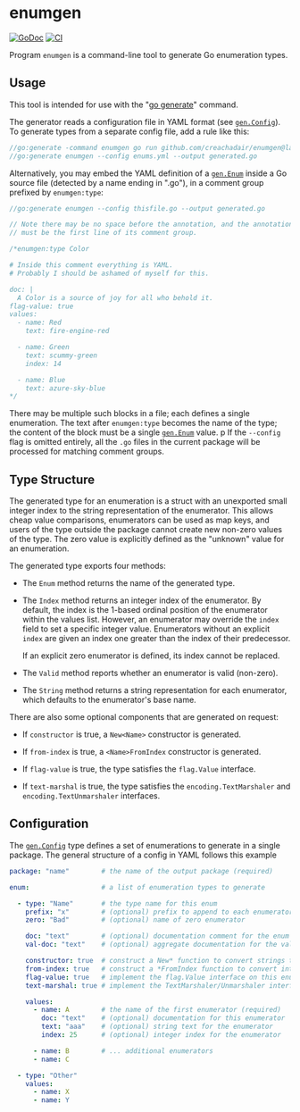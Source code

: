 # enumgen

[![GoDoc](https://img.shields.io/static/v1?label=godoc&message=reference&color=white)](https://pkg.go.dev/github.com/creachadair/enumgen)
[![CI](https://github.com/creachadair/enumgen/actions/workflows/go-presubmit.yml/badge.svg?event=push&branch=main)](https://github.com/creachadair/enumgen/actions/workflows/go-presubmit.yml)

Program `enumgen` is a command-line tool to generate Go enumeration types.

## Usage

This tool is intended for use with the "[go generate][gogen]" command.

The generator reads a configuration file in YAML format (see [`gen.Config`][gc]).
To generate types from a separate config file, add a rule like this:

```go
//go:generate -command enumgen go run github.com/creachadair/enumgen@latest
//go:generate enumgen --config enums.yml --output generated.go
```

Alternatively, you may embed the YAML definition of a [`gen.Enum`][ge] inside a
Go source file (detected by a name ending in ".go"), in a comment group
prefixed by `enumgen:type`:

```go
//go:generate enumgen --config thisfile.go --output generated.go

// Note there may be no space before the annotation, and the annotation
// must be the first line of its comment group.

/*enumgen:type Color

# Inside this comment everything is YAML.
# Probably I should be ashamed of myself for this.

doc: |
  A Color is a source of joy for all who behold it.
flag-value: true
values:
  - name: Red
    text: fire-engine-red

  - name: Green
    text: scummy-green
    index: 14

  - name: Blue
    text: azure-sky-blue
*/
```

There may be multiple such blocks in a file; each defines a single enumeration.
The text after `enumgen:type` becomes the name of the type; the content of the
block must be a single [`gen.Enum`][ge] value.
p
If the `--config` flag is omitted entirely, all the `.go` files in the current
package will be processed for matching comment groups.

## Type Structure

The generated type for an enumeration is a struct with an unexported small
integer index to the string representation of the enumerator. This allows cheap
value comparisons, enumerators can be used as map keys, and users of the type
outside the package cannot create new non-zero values of the type. The zero
value is explicitly defined as the "unknown" value for an enumeration.

The generated type exports four methods:

- The `Enum` method returns the name of the generated type.

- The `Index` method returns an integer index of the enumerator. By default,
  the index is the 1-based ordinal position of the enumerator within the values
  list. However, an enumerator may override the `index` field to set a specific
  integer value. Enumerators without an explicit `index` are given an index one
  greater than the index of their predecessor.

  If an explicit zero enumerator is defined, its index cannot be replaced.

- The `Valid` method reports whether an enumerator is valid (non-zero).

- The `String` method returns a string representation for each enumerator,
  which defaults to the enumerator's base name.

There are also some optional components that are generated on request:

- If `constructor` is true, a `New<Name>` constructor is generated.

- If `from-index` is true, a `<Name>FromIndex` constructor is generated.

- If `flag-value` is true, the type satisfies the `flag.Value` interface.

- If `text-marshal` is true, the type satisfies the `encoding.TextMarshaler`
  and `encoding.TextUnmarshaler` interfaces.

## Configuration

The [`gen.Config`][gc] type defines a set of enumerations to generate in a
single package. The general structure of a config in YAML follows this example

```yaml
package: "name"        # the name of the output package (required)

enum:                  # a list of enumeration types to generate

  - type: "Name"       # the type name for this enum
    prefix: "x"        # (optional) prefix to append to each enumerator name
    zero: "Bad"        # (optional) name of zero enumerator

    doc: "text"        # (optional) documentation comment for the enum type
    val-doc: "text"    # (optional) aggregate documentation for the values

    constructor: true  # construct a New* function to convert strings to enumerators
    from-index: true   # construct a *FromIndex function to convert integers to enumerators
    flag-value: true   # implement the flag.Value interface on this enum
    text-marshal: true # implement the TextMarshaler/Unmarshaler interfaces on this enum

    values:
      - name: A        # the name of the first enumerator (required)
        doc: "text"    # (optional) documentation for this enumerator
        text: "aaa"    # (optional) string text for the enumerator
        index: 25      # (optional) integer index for the enumerator

      - name: B        # ... additional enumerators
      - name: C

  - type: "Other"
    values:
      - name: X
      - name: Y
```

[gogen]: https://go.dev/blog/generate
[gc]: https://godoc.org/github.com/creachadair/enumgen/gen#Config
[ge]: https://godoc.org/github.com/creachadair/enumgen/gen#Enum
